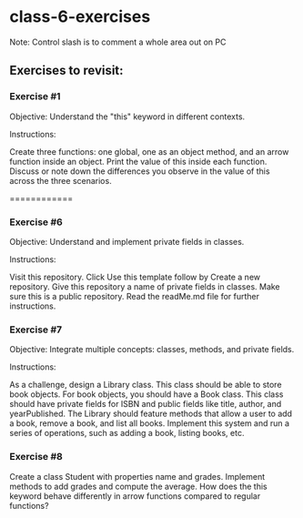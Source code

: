 # class-6-exercises
 
Note: Control slash is to comment a whole area out on PC

## Exercises to revisit:

### Exercise #1
Objective: Understand the "this" keyword in different contexts.

Instructions:

Create three functions: one global, one as an object method, and an arrow function inside an object.
Print the value of this inside each function.
Discuss or note down the differences you observe in the value of this across the three scenarios.

============

### Exercise #6
Objective: Understand and implement private fields in classes.

Instructions:

Visit this repository.
Click Use this template follow by Create a new repository.
Give this repository a name of private fields in classes.
Make sure this is a public repository.
Read the readMe.md file for further instructions.

### Exercise #7
Objective: Integrate multiple concepts: classes, methods, and private fields.

Instructions:

As a challenge, design a Library class. This class should be able to store book objects.
For book objects, you should have a Book class. This class should have private fields for ISBN and public fields like title, author, and yearPublished.
The Library should feature methods that allow a user to add a book, remove a book, and list all books.
Implement this system and run a series of operations, such as adding a book, listing books, etc.

### Exercise #8
Create a class Student with properties name and grades. Implement methods to add grades and compute the average. How does the this keyword behave differently in arrow functions compared to regular functions?